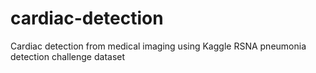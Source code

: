 # cardiac-detection
Cardiac detection from medical imaging using Kaggle RSNA pneumonia detection challenge dataset
